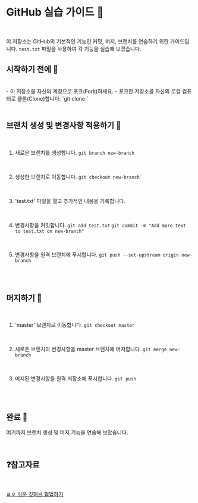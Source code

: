 # GitHub 실습 가이드 📘
</br>

이 저장소는 GitHub의 기본적인 기능인 커밋, 머지, 브랜치를 연습하기 위한 가이드입니다. `test.txt` 파일을 사용하여 각 기능을 실습해 보겠습니다. </br>

## 시작하기 전에 🚀
</br>
- 이 저장소를 자신의 계정으로 포크(Fork)하세요.
- 포크한 저장소를 자신의 로컬 컴퓨터로 클론(Clone)합니다.
`git clone <https://github.com/yeajongcheol/GitPractice>`
</br>

</br>

## 브랜치 생성 및 변경사항 적용하기 🌿

</br>

1. 새로운 브랜치를 생성합니다.
`git branch new-branch`

</br>

2. 생성한 브랜치로 이동합니다.
`git checkout new-branch`
</br>

3. 'test.txt' 파일을 열고 추가적인 내용을 기록합니다.
</br>
   
4. 변경사항을 커밋합니다.
`git add test.txt`
`git commit -m "Add more text to test.txt on new-branch"`

</br>

5. 변경사항을 원격 브랜치에 푸시합니다.
`git push --set-upstream origin new-branch`

</br>

</br>

## 머지하기 🔄
</br>

1. 'master' 브랜치로 이동합니다.
`git checkout master`
</br>

2. 새로운 브랜치의 변경사항을 master 브랜치에 머지합니다.
`git merge new-branch`
</br>

3. 머지된 변경사항을 원격 저장소에 푸시합니다.
`git push`
</br>

</br>

## 완료 🎉
여기까지 브랜치 생성 및 머지 기능을 연습해 보았습니다. 

</br>

## ❓참고자료
</br>

[ㄹㅇ 쉬운 깃허브 협업하기](https://youtu.be/IT41djAKUgg?si=kClqgFkmkP0eSEFD)


